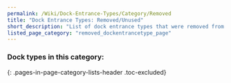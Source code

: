 ```yaml
---
permalink: /Wiki/Dock-Entrance-Types/Category/Removed
title: "Dock Entrance Types: Removed/Unused"
short_description: "List of dock entrance types that were removed from the game or are unused but are still in the game"
listed_page_category: "removed_dockentrancetype_page"
---
```


### Dock types in this category:
{: .pages-in-page-category-lists-header .toc-excluded}